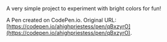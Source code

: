 # 
A very simple project to experiment with bright colors for fun!

A Pen created on CodePen.io. Original URL: [https://codepen.io/ahighpriestess/pen/qBxzyrO](https://codepen.io/ahighpriestess/pen/qBxzyrO).

